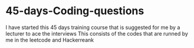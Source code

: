 # 45-days-Coding-questions
I have started this 45 days training course that is suggested for me by a lecturer to ace the interviews
This consists of the codes that are runned by me in the leetcode and Hackerreank

